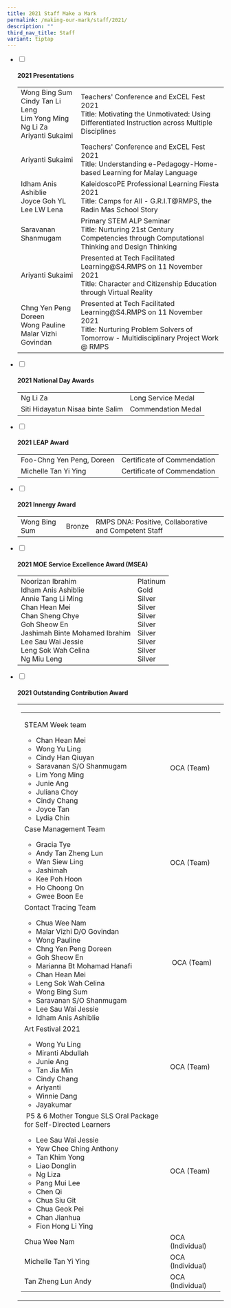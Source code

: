 ```yaml
---
title: 2021 Staff Make a Mark
permalink: /making-our-mark/staff/2021/
description: ""
third_nav_title: Staff
variant: tiptap
---
```

<ul class="jekyllcodex_accordion">
<li><input id="accordion1" type="checkbox"> <label for="accordion1"><h4><strong>2021 Presentations</strong></h4></label>
<div>
<table>
<tbody>
<tr>
<td>Wong Bing Sum<br>Cindy Tan Li Leng&nbsp;<br>Lim Yong Ming<br>Ng Li Za<br>Ariyanti Sukaimi</td>
<td>Teachers' Conference and ExCEL Fest 2021<br>Title: Motivating the Unmotivated: Using Differentiated Instruction across Multiple Disciplines</td>
</tr>
<tr>
<td>Ariyanti Sukaimi</td>
<td>Teachers' Conference and ExCEL Fest 2021<br>Title: Understanding e-Pedagogy-Home-based Learning for Malay Language</td>
</tr>
<tr>
<td>Idham Anis Ashiblie<br>Joyce Goh YL<br>Lee LW Lena</td>
<td>KaleidoscoPE Professional Learning Fiesta 2021<br>Title: Camps for All - G.R.I.T@RMPS, the Radin Mas School Story&nbsp;</td>
</tr>
<tr>
<td>Saravanan Shanmugam&nbsp;</td>
<td>Primary STEM ALP Seminar<br>Title: Nurturing 21st Century Competencies through Computational Thinking and Design Thinking&nbsp;</td>
</tr>
<tr>
<td>Ariyanti Sukaimi</td>
<td>Presented at Tech Facilitated Learning@S4.RMPS on 11 November 2021<br>Title: Character and Citizenship Education through Virtual Reality</td>
</tr>
<tr>
<td>Chng Yen Peng Doreen<br>Wong Pauline<br>Malar Vizhi Govindan</td>
<td>Presented at Tech Facilitated Learning@S4.RMPS on 11 November 2021<br>Title: Nurturing Problem Solvers of Tomorrow - Multidisciplinary Project Work @ RMPS</td>
</tr>
</tbody>
</table>
</div>
</li>
<li><input id="accordion2" type="checkbox"> <label for="accordion2"><h4><strong>2021 National Day Awards</strong></h4></label>
<div>
<table>
<tbody>
<tr>
<td>Ng Li Za</td>
<td>Long Service Medal</td>
</tr>
<tr>
<td>Siti Hidayatun Nisaa binte Salim</td>
<td>Commendation Medal</td>
</tr>
</tbody>
</table>
</div>
</li>
<li><input id="accordion3" type="checkbox"> <label for="accordion3"><h4><strong>2021 LEAP Award</strong></h4></label>
<div>
<table>
<tbody>
<tr>
<td>Foo-Chng Yen Peng, Doreen</td>
<td>Certificate of Commendation</td>
</tr>
<tr>
<td>Michelle Tan Yi Ying</td>
<td>Certificate of Commendation</td>
</tr>
</tbody>
</table>
</div>
</li>
<li><input id="accordion4" type="checkbox"> <label for="accordion4"><h4><strong>2021 Innergy Award</strong></h4></label>
<div>
<table>
<tbody>
<tr>
<td>Wong Bing Sum</td>
<td>Bronze</td>
<td>RMPS DNA: Positive, Collaborative and Competent Staff</td>
</tr>
</tbody>
</table>
</div>
</li>
<li><input id="accordion5" type="checkbox"> <label for="accordion5"><h4><strong>2021 MOE Service Excellence Award (MSEA)</strong></h4></label>
<div>
<table>
<tbody>
<tr>
<td>Noorizan Ibrahim<br>Idham Anis Ashiblie<br>Annie Tang Li Ming<br>Chan Hean Mei<br>Chan Sheng Chye<br>Goh Sheow En<br>Jashimah Binte Mohamed Ibrahim<br>Lee Sau Wai Jessie<br>Leng Sok Wah Celina<br>Ng Miu Leng</td>
<td>Platinum<br>Gold<br>Silver<br>Silver<br>Silver<br>Silver<br>Silver<br>Silver<br>Silver<br>Silver</td>
</tr>
</tbody>
</table>
</div>
</li>
<li><input id="accordion6" type="checkbox"> <label for="accordion6"><h4><strong>2021 Outstanding Contribution Award</strong></h4></label>
<div>
<table>
<tbody>
<tr>
<td>
<table>
<tbody>
<tr>
<td>
<p>STEAM Week team</p>
<ul>
<li>Chan Hean Mei&nbsp;</li>
<li>Wong Yu Ling</li>
<li>Cindy Han Qiuyan</li>
<li>Saravanan S/O Shanmugam</li>
<li>Lim Yong Ming</li>
<li>Junie Ang</li>
<li>Juliana Choy</li>
<li>Cindy Chang</li>
<li>Joyce Tan</li>
<li>Lydia Chin</li>
</ul>
</td>
<td>OCA (Team)</td>
</tr>
<tr>
<td>Case Management Team<br>
<ul>
<li>Gracia Tye</li>
<li>Andy Tan Zheng Lun</li>
<li>Wan Siew Ling</li>
<li>Jashimah</li>
<li>Kee Poh Hoon</li>
<li>Ho Choong On</li>
<li>Gwee Boon Ee</li>
</ul>
</td>
<td>OCA (Team)</td>
</tr>
<tr>
<td>Contact Tracing Team&nbsp;<br>
<ul>
<li>Chua Wee Nam</li>
<li>Malar Vizhi D/O Govindan</li>
<li>Wong Pauline</li>
<li>Chng Yen Peng Doreen</li>
<li>Goh Sheow En</li>
<li>Marianna Bt Mohamad Hanafi</li>
<li>Chan Hean Mei</li>
<li>Leng Sok Wah Celina</li>
<li>Wong Bing Sum</li>
<li>Saravanan S/O Shanmugam</li>
<li>Lee Sau Wai Jessie</li>
<li>Idham Anis Ashiblie</li>
</ul>
</td>
<td>&nbsp;OCA (Team)</td>
</tr>
<tr>
<td>Art Festival 2021<br>
<ul>
<li>Wong Yu Ling</li>
<li>Miranti Abdullah</li>
<li>Junie Ang</li>
<li>Tan Jia Min</li>
<li>Cindy Chang</li>
<li>Ariyanti</li>
<li>Winnie Dang</li>
<li>Jayakumar&nbsp;</li>
</ul>
</td>
<td>OCA (Team)&nbsp;</td>
</tr>
<tr>
<td>&nbsp;P5 &amp; 6 Mother Tongue SLS Oral Package for Self-Directed Learners<br>
<ul>
<li>Lee Sau Wai Jessie</li>
<li>Yew Chee Ching Anthony</li>
<li>Tan Khim Yong</li>
<li>Liao Donglin</li>
<li>Ng Liza</li>
<li>Pang Mui Lee</li>
<li>Chen Qi</li>
<li>Chua Siu Git</li>
<li>Chua Geok Pei</li>
<li>Chan Jianhua</li>
<li>Fion Hong Li Ying</li>
</ul>
</td>
<td>OCA (Team)&nbsp;</td>
</tr>
<tr>
<td>Chua Wee Nam</td>
<td>OCA (Individual)&nbsp;</td>
</tr>
<tr>
<td>Michelle Tan Yi Ying</td>
<td>OCA (Individual)&nbsp;</td>
</tr>
<tr>
<td>Tan Zheng Lun Andy</td>
<td>OCA (Individual)&nbsp;</td>
</tr>
</tbody>
</table>
</td>
</tr>
</tbody>
</table>
</div>
</li>
</ul>